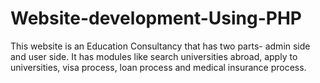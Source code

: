 # Website-development-Using-PHP
This website is an Education Consultancy that has two parts- admin side and user side. It has modules like search universities abroad, apply to universities, visa process, loan process and medical insurance process.
